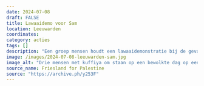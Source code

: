 ```yaml
---
date: 2024-07-08
draft: FALSE
title: Lawaaidemo voor Sam
location: Leeuwarden
coordinates: 
category: acties
tags: []
description: "Een groep mensen houdt een lawaaidemonstratie bij de gevangenis van Leeuwarden. Sam, een verzetsstrijder voor de bevrijding van Palestina, wordt in deze gevangenis al twee maanden zonder veroordeling wordt vastgehouden. De demonstranten zeggen: 'Natuurlijk probeert de Staat activisten te isoleren, maar dat gaat ze niet lukken!' Ze komen regelmatig langs om Sam te laten weten dat 'ie niet alleen is."
image: /images/2024-07-08-leeuwarden-sam.jpg
image_alt: "Drie mensen met kuffiya om staan op een bewolkte dag op een grasveldje buiten een gevangenismuur. Met een megafoon roepen ze richten de gevangenis. Vooraan in beeld een bord met daarop de tekst 'Eigen terrein. Ministerie van Justitie. Verboden voor onbevoegden. Artikel 461 Wetb. v. Straf[recht]'."
source_name: Friesland for Palestine
source: "https://archive.ph/y253F"
---
```

